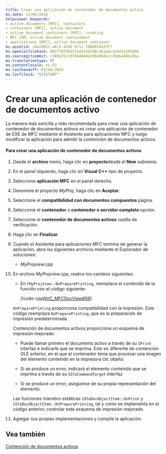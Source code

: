 ```yaml
---
title: Crear una aplicación de contenedor de documentos activo
ms.date: 11/04/2016
helpviewer_keywords:
- active documents [MFC], containers
- containers [MFC], active document
- active document containers [MFC], creating
- MFC COM, active document containment
- applications [MFC], active document container
ms.assetid: 14e2d022-a6c5-4249-8712-706b0f4433f7
ms.openlocfilehash: 965778fd5d17aa416b198c101edc3a445a39580b
ms.sourcegitcommit: c3093251193944840e3d0a068ecc30e6449624ba
ms.translationtype: MT
ms.contentlocale: es-ES
ms.lasthandoff: 03/04/2019
ms.locfileid: "57257307"
---
```

# <a name="creating-an-active-document-container-application"></a>Crear una aplicación de contenedor de documentos activo

La manera más sencilla y más recomendada para crear una aplicación de contenedor de documentos activos es crear una aplicación de contenedor de EXE de MFC mediante el Asistente para aplicaciones MFC y luego modificar la aplicación para admitir la contención de documentos activos.

#### <a name="to-create-an-active-document-container-application"></a>Para crear una aplicación de contenedor de documentos activos

1. Desde el **archivo** menú, haga clic en **proyecto**desde el **New** submenú.

1. En el panel izquierdo, haga clic en **Visual C++** tipo de proyecto.

1. Seleccione **aplicación MFC** en el panel derecho.

1. Denomine el proyecto *MyProj*, haga clic en **Aceptar**.

1. Seleccione el **compatibilidad con documentos compuestos** página.

1. Seleccione el **contenedor** o **contenedor o servidor completo** opción.

1. Seleccione el **contenedor de documentos activos** casilla de verificación.

1. Haga clic en **Finalizar**.

1. Cuando el Asistente para aplicaciones MFC termina de generar la aplicación, abra los siguientes archivos mediante el Explorador de soluciones:

   - *MyProjview.cpp*

1. En *archivo MyProjview.cpp*, realice los cambios siguientes:

   - En `CMyProjView::OnPreparePrinting`, reemplace el contenido de la función con el código siguiente:

     [!code-cpp[NVC_MFCDocView#56](../mfc/codesnippet/cpp/creating-an-active-document-container-application_1.cpp)]

   `OnPreparePrinting` proporciona compatibilidad con la impresión. Este código reemplaza `DoPreparePrinting`, que es la preparación de impresión predeterminada.

   Contención de documentos activos proporciona un esquema de impresión mejorado:

   - Puede llamar primero el documento activo a través de su `IPrint` interfaz e indicarle que se imprima. Esto es diferente de contención OLE anterior, en el que el contenedor tenía que procesar una imagen del elemento contenido en la impresora `CDC` objeto.

   - Si se produce un error, indicará el elemento contenido que se imprima a través de su `IOleCommandTarget` interfaz

   - Si se produce un error, asegúrese de su propia representación del elemento.

   Las funciones miembro estáticas `COleDocObjectItem::OnPrint` y `COleDocObjectItem::OnPreparePrinting`, tal y como se implementa en el código anterior, controlar este esquema de impresión mejorado.

1. Agregar sus propias implementaciones y compile la aplicación.

## <a name="see-also"></a>Vea también

[Contención de documentos activos](../mfc/active-document-containment.md)
